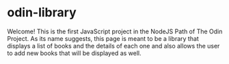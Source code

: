 # odin-library
Welcome! This is the first JavaScript project in the NodeJS Path of The Odin Project. As its name suggests, this page is meant to be a library that displays a list of books and the details of each one and also allows the user to add new books that will be displayed as well.
